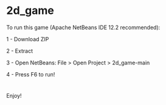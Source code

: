 # 2d_game

To run this game (Apache NetBeans IDE 12.2 recommended):

1 - Download ZIP

2 - Extract

3 - Open NetBeans: File > Open Project > 2d_game-main

4 - Press F6 to run!
#
Enjoy!
